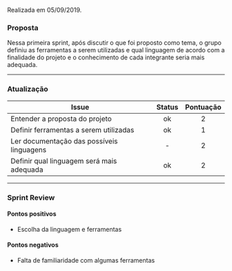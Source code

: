 Realizada em 05/09/2019.

### Proposta
Nessa primeira sprint, após discutir o que foi proposto como tema, o grupo definiu as ferramentas a serem utilizadas e qual linguagem de acordo com a finalidade do projeto e o conhecimento de cada integrante seria mais adequada.

----

### Atualização 
**Issue** | **Status** | **Pontuação** 
---------|:------------:|:---------:
Entender a proposta do projeto |ok | 2
Definir ferramentas a serem utilizadas  |ok | 1
Ler documentação das possíveis linguagens  |- | 2
Definir qual linguagem será mais adequada  |ok| 2

-----
### Sprint Review

#### Pontos positivos
* Escolha da linguagem e ferramentas

#### Pontos negativos
* Falta de familiaridade com algumas ferramentas 




